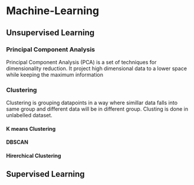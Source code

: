 # Machine-Learning

## Unsupervised Learning
### Principal Component Analysis
Principal Component Analysis (PCA) is a set of techniques for dimensionality reduction. It project high dimensional data to a lower space while keeping the maximum information

### Clustering
Clustering is grouping datapoints in a way where simillar data falls into same group and different data will be in different group. Clusting is done in unlabelled dataset.

#### K means Clustering
#### DBSCAN
#### Hirerchical Clustering

## Supervised Learning
